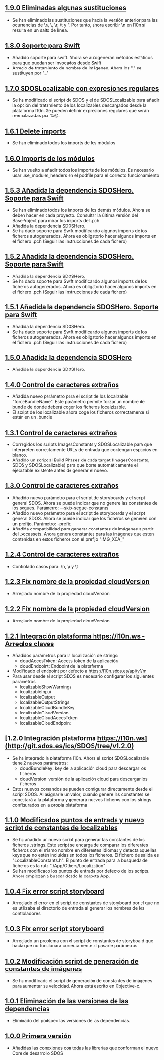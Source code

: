 ## [1.9.0 Eliminadas algunas sustituciones](http://git.sdos.es/ios/SDOS/tree/v1.9.0)
- Se han eliminado las sustituciones que hacía la versión anterior para las ocurrencias de \n, \\, \r, \t y \". Por tanto, ahora escribir \n en l10n sí resulta en un salto de línea. 

## [1.8.0 Soporte para Swift](http://git.sdos.es/ios/SDOS/tree/v1.8.0)

- Añadido soporte para swift. Ahora se autogeneran métodos estáticos para que puedan ser invocados desde Swift
- Arreglo de tratamiento de nombre de imágenes. Ahora los "." se sustituyen por "_"

## [1.7.0 SDOSLocalizable con expresiones regulares ](http://git.sdos.es/ios/SDOS/tree/v1.7.0)

- Se ha modificado el script de SDOS y el de SDOSLocalizable para añadir la opción del tratamiento de los localizables descargados desde la plataforma l10n. Se pueden definir expresiones regulares que serán reemplazadas por %@.

## [1.6.1 Delete imports](http://git.sdos.es/ios/SDOS/tree/v1.6.1)

- Se han eliminado todos los imports de los módulos

## [1.6.0 Imports de los módulos](http://git.sdos.es/ios/SDOS/tree/v1.6.0)

- Se han vuelto a añadir todos los imports de los módulos. Es necesario usar use_moduler_headers en el podfile para el correcto funcionamiento

## [1.5.3 Añadida la dependencia SDOSHero. Soporte para Swift](http://git.sdos.es/ios/SDOS/tree/v1.5.3)

- Se han eliminado todos los imports de los demás módulos. Ahora se deben hacer en cada proyecto. Consultar la última versión del BaseProject para mirar los imports del .pch
- Añadida la dependencia SDOSHero.
- Se ha dado soporte para Swift modificando algunos imports de los ficheros autogenerados. Ahora es obligatorio hacer algunos imports en el fichero .pch (Seguir las instrucciones de cada fichero)

## [1.5.2 Añadida la dependencia SDOSHero. Soporte para Swift](http://git.sdos.es/ios/SDOS/tree/v1.5.2)

- Añadida la dependencia SDOSHero.
- Se ha dado soporte para Swift modificando algunos imports de los ficheros autogenerados. Ahora es obligatorio hacer algunos imports en el fichero .pch (Seguir las instrucciones de cada fichero)

## [1.5.1 Añadida la dependencia SDOSHero. Soporte para Swift](http://git.sdos.es/ios/SDOS/tree/v1.5.1)

- Añadida la dependencia SDOSHero.
- Se ha dado soporte para Swift modificando algunos imports de los ficheros autogenerados. Ahora es obligatorio hacer algunos imports en el fichero .pch (Seguir las instrucciones de cada fichero)

## [1.5.0 Añadida la dependencia SDOSHero](http://git.sdos.es/ios/SDOS/tree/v1.5.0)

- Añadida la dependencia SDOSHero.

## [1.4.0 Control de caracteres extraños](http://git.sdos.es/ios/SDOS/tree/v1.4.0)

- Añadida nuevo parámetro para el script de los localizable "forceBundleName". Este parámetro permite forzar un nombre de bundle de donde deberá coger los ficheros localzizable.
- El script de los localizable ahora coge los ficheros correctamente si están en un .bundle

## [1.3.1 Control de caracteres extraños](http://git.sdos.es/ios/SDOS/tree/v1.3.1)

- Corregidos los scripts ImagesConstants y SDOSLocalizable para que interpreten correctamente URLs de entrada que contengan espacios en blanco.
- Añadido un script al Build Phases de cada target (ImagesConstants, SDOS y SDOSLocalizable) para que borre automáticamente el ejecutable existente antes de generar el nuevo.  

## [1.3.0 Control de caracteres extraños](http://git.sdos.es/ios/SDOS/tree/v1.3.0)

- Añadido nuevo parámetro para el script de storyboards y el script general SDOS. Ahora se puede indicar que no genere las constantes de los segues. Parámetro: --skip-segue-constants
- Añadido nuevo parámetro para el script de storyboards y el script general SDOS. Ahora se puede indicar que los ficheros se generen con un prefijo. Parámetro: -prefix
- Añadida compatibilidad para generar constantes de imágenes a partir del .xccassets. Ahora genera constantes para las imágenes que esten contenidas en estos ficheros con el prefijo "IMG_XCA_"

## [1.2.4 Control de caracteres extraños](http://git.sdos.es/ios/SDOS/tree/v1.2.4)

- Controlado casos para: \n, \r y \t

## [1.2.3 Fix nombre de la propiedad cloudVersion](http://git.sdos.es/ios/SDOS/tree/v1.2.3)

- Arreglado nombre de la propiedad cloudVersion

## [1.2.2 Fix nombre de la propiedad cloudVersion](http://git.sdos.es/ios/SDOS/tree/v1.2.2)

- Arreglado nombre de la propiedad cloudVersion

## [1.2.1 Integración plataforma https://l10n.ws - Arreglos claves](http://git.sdos.es/ios/SDOS/tree/v1.2.1)

- Añadidos parámetros para la localización de strings:
	- cloudAccesToken: Access token de la aplicación
	- cloudEndpoint: Endpoint de la plataforma
- Modificado el endpoint por defecto a https://l10n.sdos.es/api/v1/m
- Para usar desde el script SDOS es necesario configurar los siguientes parametros
	- localizableShowWarnings
	- localizableInput
	- localizableOutput
	- localizableOutputStrings
	- localizableCloudBundleKey
	- localizableCloudVersion
	- localizableCloudAccesToken
	- localizableCloudEndpoint

## [1.2.0 Integración plataforma https://l10n.ws](http://git.sdos.es/ios/SDOS/tree/v1.2.0)

- Se ha integrado la plataforma l10n. Ahora el script SDOSLocalizable tiene 2 nuevos parámetros:
	- cloudBundleKey: key de la aplicación cloud para descargar los ficheros
	- cloudVersion: versión de la aplicación cloud para descargar los ficheros
- Estos nuevos comandos se pueden configurar directamente desde el script SDOS. Al asignarle un valor, cuando genere las constantes se conectará a la plataforma y generará nuevos ficheros con los strings configurados en la propia plataforma

## [1.1.0 Modificados puntos de entrada y nuevo script de constantes de localizables](http://git.sdos.es/ios/SDOS/tree/v1.1.0)

- Se ha añadido un nuevo script para generar las constantes de los ficheros .strings. Este script se encarga de comparar los diferentes ficheros con el mismo nombre en diferentes idiomas y detecta aquellas keys que no estén incluidas en todos los ficheros. El fichero de salida es "LocalizableConstants.h". El punto de entrada para la busqueda de ficheros es la ruta "./App/Others/Localization"
- Se han modificado los puntos de entrada por defecto de los scripts. Ahora empiezan a buscar desde la carpeta App.

## [1.0.4 Fix error script storyboard](http://git.sdos.es/ios/SDOS/tree/v1.0.4)

- Arreglado el error en el script de constantes de storyboard por el que no es utilizaba el directorio de entrada al generar los nombres de los controladores

## [1.0.3 Fix error script storyboard](http://git.sdos.es/ios/SDOS/tree/v1.0.3)

- Arreglado un problema con el script de constantes de storyboard que hacía que no funcionara correctamente al pasarle parámetros

## [1.0.2 Modificación script de generación de constantes de imágenes](http://git.sdos.es/ios/SDOS/tree/v1.0.2)

- Se ha modificado el script de generación de constantes de imágenes para aumentar su velocidad. Ahora está escrito en Objective-c.

## [1.0.1 Eliminación de las versiones de las dependencias](http://git.sdos.es/ios/SDOS/tree/v1.0.1)

- Eliminado del podspec las versiones de las dependencias.

## [1.0.0 Primera versión](http://git.sdos.es/ios/SDOS/tree/v1.0.0)

- Añadidas las conexiones con todas las librerías que conforman el nuevo Core de desarrollo SDOS
